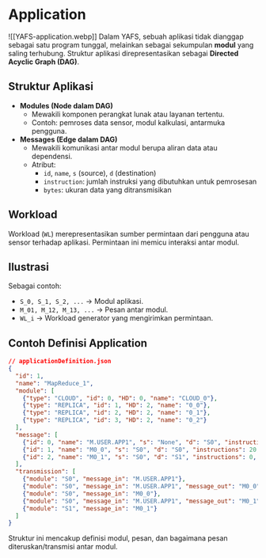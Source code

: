 # Application
![[YAFS-application.webp]]
Dalam YAFS, sebuah aplikasi tidak dianggap sebagai satu program tunggal, melainkan sebagai sekumpulan **modul** yang saling terhubung. Struktur aplikasi direpresentasikan sebagai **Directed Acyclic Graph (DAG)**.

## Struktur Aplikasi

- **Modules (Node dalam DAG)**
	- Mewakili komponen perangkat lunak atau layanan tertentu.
	- Contoh: pemroses data sensor, modul kalkulasi, antarmuka pengguna.
- **Messages (Edge dalam DAG)**
	- Mewakili komunikasi antar modul berupa aliran data atau dependensi.
	- Atribut:
		- `id`, `name`, `s` (source), `d` (destination)
		- `instruction`: jumlah instruksi yang dibutuhkan untuk pemrosesan
		- `bytes`: ukuran data yang ditransmisikan
## Workload

Workload (`WL`) merepresentasikan sumber permintaan dari pengguna atau sensor terhadap aplikasi. Permintaan ini memicu interaksi antar modul.

## Ilustrasi

Sebagai contoh:
- `S_0, S_1, S_2, ...` → Modul aplikasi.
- `M_01, M_12, M_13, ...` → Pesan antar modul.
- `WL_i` → Workload generator yang mengirimkan permintaan.

## Contoh Definisi Application

```json
// applicationDefinition.json
{
  "id": 1,
  "name": "MapReduce_1",
  "module": [
    {"type": "CLOUD", "id": 0, "HD": 0, "name": "CLOUD_0"},
    {"type": "REPLICA", "id": 1, "HD": 2, "name": "0_0"},
    {"type": "REPLICA", "id": 2, "HD": 2, "name": "0_1"},
    {"type": "REPLICA", "id": 3, "HD": 2, "name": "0_2"}
  ],
  "message": [
    {"id": 0, "name": "M.USER.APP1", "s": "None", "d": "S0", "instructions": 0, "bytes": 2770205},
    {"id": 1, "name": "M0_0", "s": "S0", "d": "S0", "instructions": 20, "bytes": 2770205},
    {"id": 2, "name": "M0_1", "s": "S0", "d": "S1", "instructions": 0, "bytes": 22}
  ],
  "transmission": [
    {"module": "S0", "message_in": "M.USER.APP1"},
    {"module": "S0", "message_in": "M.USER.APP1", "message_out": "M0_0", "fractional": 0.5},
    {"module": "S0", "message_in": "M0_0"},
    {"module": "S0", "message_in": "M.USER.APP1", "message_out": "M0_1", "fractional": 1.0},
    {"module": "S1", "message_in": "M0_1"}
  ]
}
```
Struktur ini mencakup definisi modul, pesan, dan bagaimana pesan diteruskan/transmisi antar modul.